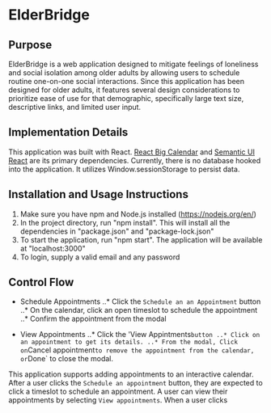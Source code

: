 ElderBridge
======

Purpose
------
ElderBridge is a web application designed to mitigate feelings of loneliness and social isolation among older adults by allowing users to schedule routine one-on-one social interactions. Since this application has been designed for older adults, it features several design considerations to prioritize ease of use for that demographic, specifically large text size, descriptive links, and limited user input.  

Implementation Details
------
This application was built with React. [React Big Calendar](https://intljusticemission.github.io/react-big-calendar/examples/index.html) and [Semantic UI React](https://react.semantic-ui.com/introduction) are its primary dependencies. Currently, there is no database hooked into the application. It utilizes Window.sessionStorage to persist data.

Installation and Usage Instructions
------
1. Make sure you have npm and Node.js installed (https://nodejs.org/en/)
2. In the project directory, run "npm install". This will install all the dependencies in "package.json" and "package-lock.json"
3. To start the application, run "npm start". The application will be available at "localhost:3000"
4. To login, supply a valid email and any password 

Control Flow
------
* Schedule Appointments
..* Click the `Schedule an an Appointment` button
..* On the calendar, click an open timeslot to schedule the appointment
..* Confirm the appointment from the modal 

* View Appointments
..* Click the 'View Appintments` button
..* Click on an appointment to get its details.
..* From the modal, Click on `Cancel appointment` to remove the appointment from the calendar, or `Done` to close the modal.

This application supports adding appointments to an interactive calendar. After a user clicks the `Schedule an appointment` button, they are expected to click a timeslot to schedule an appointment. A user can view their appointments by selecting `View appointments`. When a user clicks 


